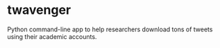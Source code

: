 # twavenger
Python command-line app to help researchers download tons of tweets using their academic accounts.
